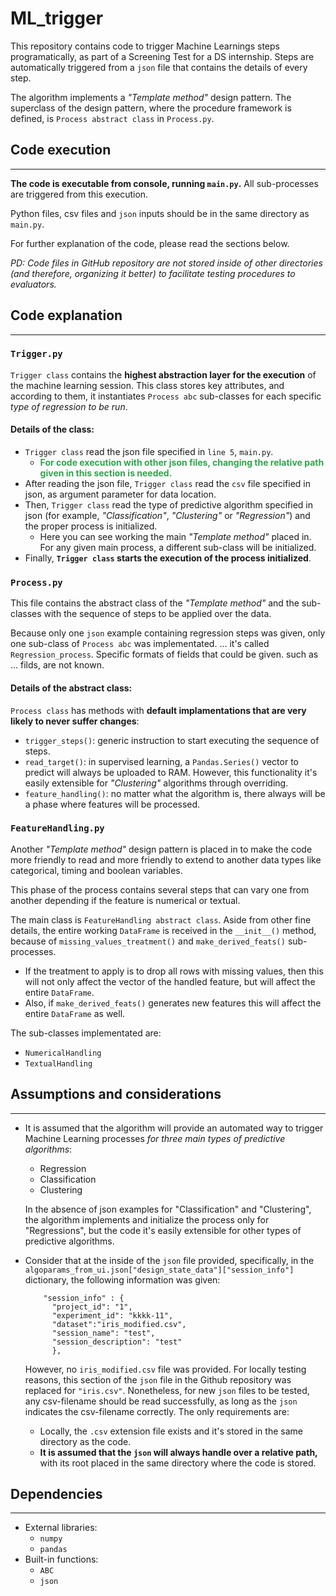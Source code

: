 # ML_trigger

This repository contains code to trigger Machine Learnings steps programatically,  as part of a Screening Test for a DS internship. Steps are automatically triggered from a ```json``` file that contains the details of every step.

The algorithm implements a *"Template method"* design pattern. The superclass of the design pattern, where the procedure framework is defined, is ```Process abstract class``` in ```Process.py```.

## Code execution
___

**The code is executable from console, running ```main.py```.** All sub-processes are triggered from this execution.

Python files, csv files and ```json``` inputs should be in the same directory as ```main.py```.

For further explanation of the code, please read the sections below.

*PD: Code files in GitHub repository are not stored inside of other directories (and therefore, organizing it better) to facilitate testing procedures to evaluators.*

## Code explanation
___

### **```Trigger.py```**

```Trigger class``` contains the **highest abstraction layer for the execution** of the machine learning session. This class stores key attributes, and according to them, it instantiates ```Process abc``` sub-classes for each specific *type of regression to be run*.

#### Details of the class:

- ```Trigger class``` read the json file specified in ```line 5```, ```main.py```.
  - <span style="color: #30a44c
;">**For code execution with other json files, changing the relative path given in this section is needed.</span>**
- After reading the json file, ```Trigger class``` read the ```csv``` file specified in json, as argument parameter for data location.
- Then, ```Trigger class``` read the type of predictive algorithm specified in json (for example, *"Classification"*, *"Clustering"* or *"Regression"*) and the proper process is initialized.
  - Here you can see working the main *"Template method"* placed in. For any given main process, a different sub-class will be initialized.
- Finally, **```Trigger class``` starts the execution of the process initialized**.

### **```Process.py```**

This file contains the abstract class of the *"Template method"* and the sub-classes with the sequence of steps to be applied over the data.

Because only one ```json``` example containing regression steps was given, only one sub-class of ```Process abc``` was implementated. ... it's called ```Regression_process```. <!-- Revisar --> Specific formats of fields that could be given. such as ... filds, are not known.

#### Details of the abstract class:

```Process class``` has methods with **default implamentations that are very likely to never suffer changes**:
  - ```trigger_steps()```: generic instruction to start executing the sequence of steps.
  - ```read_target()```: in supervised learning, a ```Pandas.Series()``` vector to predict will always be uploaded to RAM. However, this functionality it's easily extensible for *"Clustering"* algorithms through overriding.
  - ```feature_handling()```: no matter what the algorithm is, there always will be a phase where features will be processed.

### **```FeatureHandling.py```**

Another *"Template method"* design pattern is placed in to make the code more friendly to read and more friendly to extend to another data types like categorical, timing and boolean variables.

This phase of the process contains several steps that can vary one from another depending if the feature is numerical or textual.

The main class is ```FeatureHandling abstract class```. Aside from other fine details, the entire working ```DataFrame``` is received in the ```__init__()``` method, because of ```missing_values_treatment()``` and ```make_derived_feats()``` sub-processes.
  - If the treatment to apply is to drop all rows with missing values, then this will not only affect the vector of the handled feature, but will affect the entire ```DataFrame```.
  - Also, if ```make_derived_feats()``` generates new features this will affect the entire ```DataFrame``` as well.

The sub-classes implementated are:
  - ```NumericalHandling```
  - ```TextualHandling```

## Assumptions and considerations
___

- It is assumed that the algorithm will provide an automated way to trigger Machine Learning processes *for three main types of predictive algorithms*:
  - Regression
  - Classification
  - Clustering

  In the absence of json examples for "Classification" and "Clustering", the algorithm implements and initialize the process only for "Regressions", but the code it's easily extensible for other types of predictive algorithms.

- Consider that at the inside of the ```json``` file provided, specifically, in the ```algoparams_from_ui.json["design_state_data"]["session_info"]``` dictionary, the following information was given:

  ```
      "session_info" : {
        "project_id": "1",
        "experiment_id": "kkkk-11",
        "dataset":"iris_modified.csv",
        "session_name": "test",
        "session_description": "test"
        },
  ```

  However, no ```iris_modified.csv``` file was provided.
  For locally testing reasons, this section of the ```json``` file in the Github repository was replaced for ```"iris.csv"```. Nonetheless, for new ```json``` files to be tested, any csv-filename should be read successfully, as long as the ```json``` indicates the csv-filename correctly. The only requirements are:

  - Locally, the ```.csv``` extension file exists and it's stored in the same directory as the code.
  - **It is assumed that the ```json``` will always handle over a relative path,** with its root placed in the same directory where the code is stored.

## Dependencies
___

- External libraries:
  - ```numpy```
  - ```pandas```
- Built-in functions:
  - ```ABC```
  - ```json```
